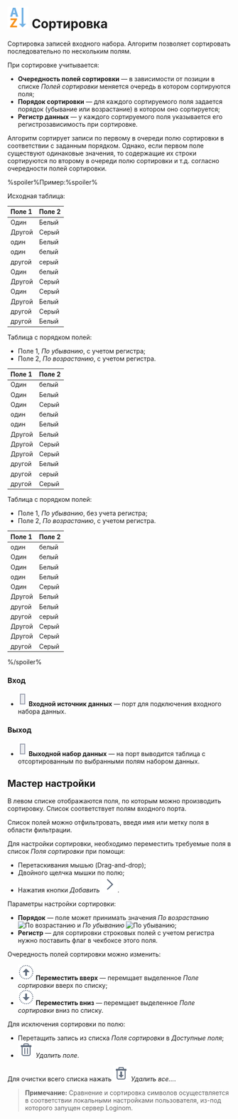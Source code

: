 # ![Сортировка](../../images/icons/vendors/sorting.svg) Сортировка

Сортировка записей входного набора. Алгоритм позволяет сортировать последовательно по нескольким полям.

При сортировке учитывается:

* **Очередность полей сортировки** — в зависимости от позиции в списке *Полей сортировки* меняется очередь в котором сортируются поля;
* **Порядок сортировки** — для каждого сортируемого поля задается порядок (убывание или возрастание) в котором оно сортируется;
* **Регистр данных** — у каждого сортируемого поля указывается его регистрозависимость при сортировке.

Алгоритм сортирует записи по первому в очереди полю сортировки в соответствии с заданным порядком. Однако, если первом поле существуют одинаковые значения, то содержащие их строки сортируются по второму в очереди полю сортировки и т.д. согласно очередности полей сортировки.

%spoiler%Пример:%spoiler%

Исходная таблица:

| Поле 1 | Поле 2 |
| :----- | :----- |
| Один | Белый |
| Другой | Серый |
| один | Белый |
| один | белый |
| другой | серый |
| Один | белый |
| Другой | Серый |
| Один | Серый |
| Другой | Белый |
| другой | Серый |
| другой | Белый |

Таблица с порядком полей:
* Поле 1, *По убыванию*, с учетом регистра;
* Поле 2, *По возрастанию*, с учетом регистра.

| Поле 1 | Поле 2 |
| :----- | :----- |
| Один | белый |
| Один | Белый |
| Один | Серый |
| один | белый |
| один | Белый |
| Другой | Белый |
| Другой | Серый |
| Другой | Серый |
| другой | Белый |
| другой | серый |
| другой | Серый |

Таблица с порядком полей:
* Поле 1, *По убыванию*, без учета регистра;
* Поле 2, *По возрастанию*, с учетом регистра.

| Поле 1 | Поле 2 |
| :----- | :----- |
| один | белый |
| Один | белый |
| Один | Белый |
| один | Белый |
| Один | Серый |
| Другой | Белый |
| другой | Белый |
| другой | серый |
| Другой | Серый |
| Другой | Серый |
| другой | Серый |



%/spoiler%

### Вход

* ![Входной источник данных](../../images/icons/ports/input_table_inactive.svg) **Входной источник данных** — порт для подключения входного набора данных.

### Выход

* ![Выходной источник данных](../../images/icons/ports/input_table_inactive.svg) **Выходной набор данных** — на порт выводится таблица с отсортированным по выбранными полям набором данных.

## Мастер настройки

В левом списке отображаются поля, по которым можно производить сортировку. Список соответствует полям входного порта.

Список полей можно отфильтровать, введя имя или метку поля в области фильтрации.

Для настройки сортировки, необходимо переместить требуемые поля в список *Поля сортировки* при помощи:

* Перетаскивания мышью (Drag-and-drop);
* Двойного щелчка мышки по полю;
* Нажатия кнопки *Добавить* ![Добавить](../../images/icons/toolbar-controls_18x18/toolbar-controls_18x18_arrow-r_default.svg).

Параметры настройки сортировки:

* **Порядок** — поле может принимать значения *По возрастанию* ![По возрастанию](order_button.svg) и *По убыванию* ![По убыванию](order_button.svg);
* **Регистр** — для сортировки строковых полей с учетом регистра нужно поставить флаг в чекбоксе этого поля.

Очередность полей сортировки можно изменить:

* ![Вверх](../../images/icons/toolbar-controls_18x18/toolbar-controls_18x18_moveup_default.svg) **Переместить вверх** — перемщает выделенное *Поле сортировки* вверх по списку;
* ![Вниз](../../images/icons/toolbar-controls_18x18/toolbar-controls_18x18_movedown_default.svg) **Переместить вниз** — перемщает выделенное *Поле сортировки* вниз по списку.

Для исключения сортировки по полю:

* Перетащить запись из списка *Поля сортировки* в *Доступные поля*;
* ![Удалить](../../images/icons/toolbar-controls_18x18/toolbar-controls_18x18_delete_default.svg) *Удалить поле*.

Для очистки всего списка нажать ![Удалить все](../../images/icons/toolbar-controls_18x18/toolbar-controls_18x18_delete-all_default.svg) *Удалить все...*.

>**Примечание:** Сравнение и сортировка символов осуществляется в соответствии локальными настройками пользователя, из-под которого запущен сервер Loginom.
